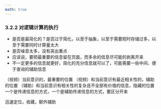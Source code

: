 ```yaml
---
math: true
---
```


### 3.2.2 对逻辑计算的执行

- 是否是最简化的？是否过于简化，以至于抽象，以至于需要短时存储过多，以至于需要同时计算量太大
- 是否噪音太多，没有突出重点
- 应该说，要把最重要的信息留在页面，而多余的信息尽可能的剥离开来
- 不一定更多的信息就更好，简化的充分信息就可以了，可能需要一些中间、便于查询的辅助信息

（视频）当前意识的，最重要的位置
（视频）和当前意识有最近相关性的，辅助的位置
（辅助）和当前意识有相关性的复杂且不全部有价值的信息，隐藏的位置
一个是传递信息的方式，一个是辅助传递信息的方式，要区分开来

迅速定位，收藏，额外辅助